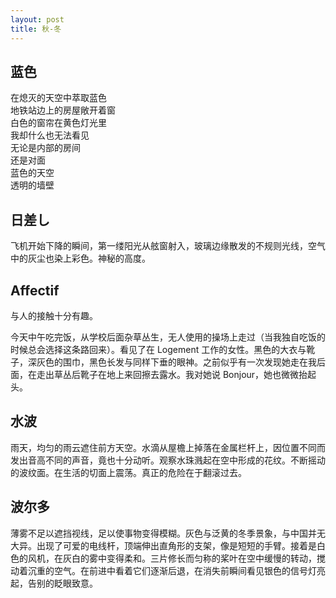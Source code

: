 ```yaml
---
layout: post
title: 秋-冬
---
```

## 蓝色
在熄灭的天空中萃取蓝色  
地铁站边上的房屋敞开着窗  
白色的窗帘在黄色灯光里  
我却什么也无法看见  
无论是内部的房间  
还是对面  
蓝色的天空  
透明的墙壁  


## 日差し
飞机开始下降的瞬间，第一缕阳光从舷窗射入，玻璃边缘散发的不规则光线，空气中的灰尘也染上彩色。神秘的高度。


## Affectif
与人的接触十分有趣。

今天中午吃完饭，从学校后面杂草丛生，无人使用的操场上走过（当我独自吃饭的时候总会选择这条路回来）。看见了在 Logement 工作的女性。黑色的大衣与靴子，深灰色的围巾，黑色长发与同样下垂的眼神。之前似乎有一次发现她走在我后面，在走出草丛后靴子在地上来回擦去露水。我对她说 Bonjour，她也微微抬起头。


## 水波
雨天，均匀的雨云遮住前方天空。水滴从屋檐上掉落在金属栏杆上，因位置不同而发出音高不同的声音，竟也十分动听。观察水珠溅起在空中形成的花纹。不断摇动的波纹面。在生活的切面上震荡。真正的危险在于翻滚过去。


## 波尔多
薄雾不足以遮挡视线，足以使事物变得模糊。灰色与泛黄的冬季景象，与中国并无大异。出现了可爱的电线杆，顶端伸出直角形的支架，像是短短的手臂。接着是白色的风机，在灰白的雾中变得柔和。三片修长而匀称的桨叶在空中缓慢的转动，搅动着沉重的空气。在前进中看着它们逐渐后退，在消失前瞬间看见银色的信号灯亮起，告别的眨眼致意。
